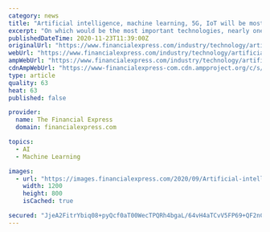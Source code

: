 ```yaml
---
category: news
title: "Artificial intelligence, machine learning, 5G, IoT will be most important tech in 2021: Study"
excerpt: "On which would be the most important technologies, nearly one-third of the total respondents (32 per cent) said AI and ML followed by 5G (20 per cent) and IoT (14 per cent), according to an IEEE statement."
publishedDateTime: 2020-11-23T11:39:00Z
originalUrl: "https://www.financialexpress.com/industry/technology/artificial-intelligence-machine-learning-5g-iot-will-be-most-important-tech-in-2021-study/2134642/"
webUrl: "https://www.financialexpress.com/industry/technology/artificial-intelligence-machine-learning-5g-iot-will-be-most-important-tech-in-2021-study/2134642/"
ampWebUrl: "https://www.financialexpress.com/industry/technology/artificial-intelligence-machine-learning-5g-iot-will-be-most-important-tech-in-2021-study/2134642/lite/"
cdnAmpWebUrl: "https://www-financialexpress-com.cdn.ampproject.org/c/s/www.financialexpress.com/industry/technology/artificial-intelligence-machine-learning-5g-iot-will-be-most-important-tech-in-2021-study/2134642/lite/"
type: article
quality: 63
heat: 63
published: false

provider:
  name: The Financial Express
  domain: financialexpress.com

topics:
  - AI
  - Machine Learning

images:
  - url: "https://images.financialexpress.com/2020/09/Artificial-intelligence.jpg"
    width: 1200
    height: 800
    isCached: true

secured: "JjeA2FitrYbiq08+pyQcf0aT00WecTPQRh4bgaL/64vH4aTCvV5FP69+QF2nCojv0OfVD8PxdnG8cI8aoXp6CVxIYdv+QLhQ6x489BzL07LGmcIIAhNOrIeapRGVDo0dYk0bEjG2QYu/aIzpPd+MlhTXg3CbcZDaXwYtzvhfXkb/eV4vj7fmrtdURvKC18K0dKp9eddfrUcguKBZCyM1CGDzF+E50uhBzFBQbRTRtSQf+di0y57On905Yl0KjABxRYyDsve9tkxS3PmeuFGbwiUVwFOI1k2/6lxRraRV3n93LsE2jmJ12WXrnMpFy3pa/dCjWyrapz53Iwde4RehPTKI057ERVjLr3NuK7y2RrM=;T1E99UzLOSltuPkn139p2w=="
---
```


